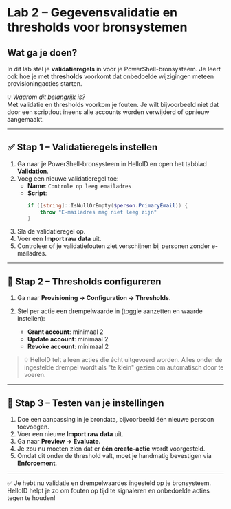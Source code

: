# Lab 2 – Gegevensvalidatie en thresholds voor bronsystemen

## Wat ga je doen?

In dit lab stel je **validatieregels** in voor je PowerShell-bronsysteem. Je leert ook hoe je met **thresholds** voorkomt dat onbedoelde wijzigingen meteen provisioningacties starten.

💡 *Waarom dit belangrijk is?*  
Met validatie en thresholds voorkom je fouten. Je wilt bijvoorbeeld niet dat door een scriptfout ineens alle accounts worden verwijderd of opnieuw aangemaakt.

---

## ✅ Stap 1 – Validatieregels instellen

1. Ga naar je PowerShell-bronsysteem in HelloID en open het tabblad **Validation**.
2. Voeg een nieuwe validatieregel toe:
   - **Name**: `Controle op leeg emailadres`
   - **Script**:
     ```powershell
     if ([string]::IsNullOrEmpty($person.PrimaryEmail)) {
         throw "E-mailadres mag niet leeg zijn"
     }
     ```
3. Sla de validatieregel op.
4. Voer een **Import raw data** uit.
5. Controleer of je validatiefouten ziet verschijnen bij personen zonder e-mailadres.

---

## 🚦 Stap 2 – Thresholds configureren

1. Ga naar **Provisioning → Configuration → Thresholds**.
2. Stel per actie een drempelwaarde in (toggle aanzetten en waarde instellen):

   - **Grant account**: minimaal 2
   - **Update account**: minimaal 2
   - **Revoke account**: minimaal 2

> 💡 HelloID telt alleen acties die écht uitgevoerd worden. Alles onder de ingestelde drempel wordt als "te klein" gezien om automatisch door te voeren.

---

## 🧪 Stap 3 – Testen van je instellingen

1. Doe een aanpassing in je brondata, bijvoorbeeld één nieuwe persoon toevoegen.
2. Voer een nieuwe **Import raw data** uit.
3. Ga naar **Preview → Evaluate**.
4. Je zou nu moeten zien dat er **één create-actie** wordt voorgesteld.
5. Omdat dit onder de threshold valt, moet je handmatig bevestigen via **Enforcement**.

---

✅ Je hebt nu validatie en drempelwaardes ingesteld op je bronsysteem. HelloID helpt je zo om fouten op tijd te signaleren en onbedoelde acties tegen te houden!
